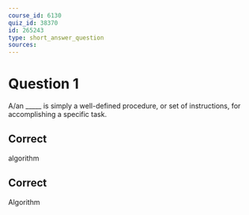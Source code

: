 ```yaml
---
course_id: 6130
quiz_id: 38370
id: 265243
type: short_answer_question
sources:
---
```


# Question 1

A/an \_\_\_\_\_ is simply a well-defined procedure, or set of instructions, for
accomplishing a specific task.

## Correct

algorithm

## Correct

Algorithm
